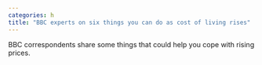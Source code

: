```yaml
---
categories: h
title: "BBC experts on six things you can do as cost of living rises"
---
```

BBC correspondents share some things that could help you cope with rising prices.